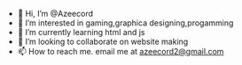 - 👋 Hi, I’m @Azeecord
- 👀 I’m interested in gaming,graphica designing,progamming
- 🌱 I’m currently learning html and  js
- 💞️ I’m looking to collaborate on website making
- 📫 How to reach me. email me at azeecord2@gmail.com

<!---
Azeecord/Azeecord is a ✨ special ✨ repository because its `README.md` (this file) appears on your GitHub profile.
You can click the Preview link to take a look at your changes.
--->
